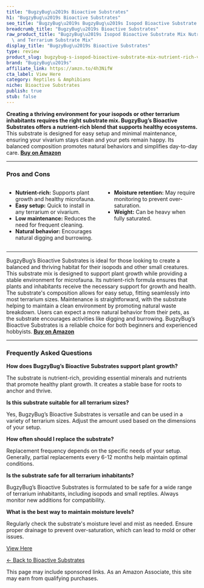 ```yaml
---
title: "BugzyBug\u2019s Bioactive Substrates"
h1: "BugzyBug\u2019s Bioactive Substrates"
seo_title: "BugzyBug\u2019s BugzyBug\u2019s Isopod Bioactive Substrate Mix\u2026"
breadcrumb_title: "BugzyBug\u2019s Bioactive Substrates"
raw_product_title: "BugzyBug\u2019s Isopod Bioactive Substrate Mix Nutrient-Rich Vivariums\
  \ and Terrarium Substrate Mix"
display_title: "BugzyBug\u2019s Bioactive Substrates"
type: review
product_slug: bugzybug-s-isopod-bioactive-substrate-mix-nutrient-rich-vivariums-and-t-5122c7a6
brand: "BugzyBug\u2019s"
affiliate_link: https://amzn.to/4h3NifW
cta_label: View Here
category: Reptiles & Amphibians
niche: Bioactive Substrates
publish: true
stub: false
---
```


<div id="intro" class="full-width">
  <p><strong>Creating a thriving environment for your isopods or other terrarium inhabitants requires the right substrate mix. BugzyBug’s Bioactive Substrates offers a nutrient-rich blend that supports healthy ecosystems.</strong> This substrate is designed for easy setup and minimal maintenance, ensuring your vivarium stays clean and your pets remain happy. Its balanced composition promotes natural behaviors and simplifies day-to-day care. <a href="https://amzn.to/4h3NifW" rel="nofollow sponsored noopener" target="_blank"><strong>Buy on Amazon</strong></a></p>
</div>

<hr />
<h3 id="pros-cons">Pros and Cons</h3>
<div class="pc-grid" style="display:grid;grid-template-columns:1fr 1fr;gap:16px;">
  <ul>
    <li><strong>Nutrient-rich:</strong> Supports plant growth and healthy microfauna.</li>
    <li><strong>Easy setup:</strong> Quick to install in any terrarium or vivarium.</li>
    <li><strong>Low maintenance:</strong> Reduces the need for frequent cleaning.</li>
    <li><strong>Natural behavior:</strong> Encourages natural digging and burrowing.</li>
  </ul>
  <ul>
    <li><strong>Moisture retention:</strong> May require monitoring to prevent over-saturation.</li>
    <li><strong>Weight:</strong> Can be heavy when fully saturated.</li>
  </ul>
</div>
<hr />

<div class="full-width">
  <p>BugzyBug’s Bioactive Substrates is ideal for those looking to create a balanced and thriving habitat for their isopods and other small creatures. This substrate mix is designed to support plant growth while providing a stable environment for microfauna. Its nutrient-rich formula ensures that plants and inhabitants receive the necessary support for growth and health. The substrate's composition allows for easy setup, fitting seamlessly into most terrarium sizes. Maintenance is straightforward, with the substrate helping to maintain a clean environment by promoting natural waste breakdown. Users can expect a more natural behavior from their pets, as the substrate encourages activities like digging and burrowing. BugzyBug’s Bioactive Substrates is a reliable choice for both beginners and experienced hobbyists. <a href="https://amzn.to/4h3NifW" rel="nofollow sponsored noopener" target="_blank"><strong>Buy on Amazon</strong></a></p>
</div>

<hr />
<h3 id="faqs">Frequently Asked Questions</h3>

<p><strong>How does BugzyBug’s Bioactive Substrates support plant growth?</strong></p>
<p>The substrate is nutrient-rich, providing essential minerals and nutrients that promote healthy plant growth. It creates a stable base for roots to anchor and thrive.</p>

<p><strong>Is this substrate suitable for all terrarium sizes?</strong></p>
<p>Yes, BugzyBug’s Bioactive Substrates is versatile and can be used in a variety of terrarium sizes. Adjust the amount used based on the dimensions of your setup.</p>

<p><strong>How often should I replace the substrate?</strong></p>
<p>Replacement frequency depends on the specific needs of your setup. Generally, partial replacements every 6-12 months help maintain optimal conditions.</p>

<p><strong>Is the substrate safe for all terrarium inhabitants?</strong></p>
<p>BugzyBug’s Bioactive Substrates is formulated to be safe for a wide range of terrarium inhabitants, including isopods and small reptiles. Always monitor new additions for compatibility.</p>

<p><strong>What is the best way to maintain moisture levels?</strong></p>
<p>Regularly check the substrate's moisture level and mist as needed. Ensure proper drainage to prevent over-saturation, which can lead to mold or other issues.</p>
<p><a class="btn" href="https://amzn.to/4h3NifW" target="_blank" rel="nofollow sponsored noopener">View Here</a></p>
<p><a href="/roundups/reptiles-amphibians/bioactive-substrates/">← Back to Bioactive Substrates</a></p>
<aside class="disclosure">This page may include sponsored links. As an Amazon Associate, this site may earn from qualifying purchases.</aside>
